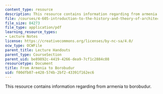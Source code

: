 ```yaml
---
content_type: resource
description: This resource contains information regarding from armenia to borobudur.
file: /courses/4-605-introduction-to-the-history-and-theory-of-architecture-spring-2012/f00dfb07e428574b2bf243391f162ec6_MIT4_605S12_lec18.pdf
file_size: 84273
file_type: application/pdf
learning_resource_types:
- Lecture Notes
license: https://creativecommons.org/licenses/by-nc-sa/4.0/
ocw_type: OCWFile
parent_title: Lecture Handouts
parent_type: CourseSection
parent_uid: be89892c-4419-4266-dea9-7cf1c2884c08
resourcetype: Document
title: From Armenia to Borobudur
uid: f00dfb07-e428-574b-2bf2-43391f162ec6
---
```

This resource contains information regarding from armenia to borobudur.